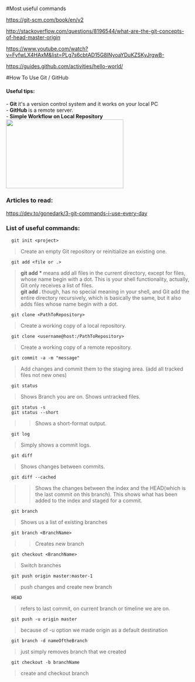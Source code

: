#Most useful commands

https://git-scm.com/book/en/v2

http://stackoverflow.com/questions/8196544/what-are-the-git-concepts-of-head-master-origin

https://www.youtube.com/watch?v=FyfwLX4HAxM&list=PLg7s6cbtAD15G8lNyoaYDuKZSKyJrgwB-

https://guides.github.com/activities/hello-world/


#How To Use Git / GitHub

<h4>Useful tips: </h4>
-<b> Git </b> it's a version control system and it works on your local PC <br>
-<b> GitHub </b> is a remote server. <br>
-<b> Simple Workflow on Local Repository </b> <br>

<img src="http://newtfire.org/dh/git_shell/gitWorkflow.jpg" width="320" height="188" />


<b><h3>Articles to read: </h3></b>
https://dev.to/gonedark/3-git-commands-i-use-every-day

<b><h3>List of useful commands:</h3></b>

```
  git init <project>
```

> Create an empty Git repository or reinitialize an existing one.

```
  git add <file or .>
```

> <b> git add * </b> means add all files in the current directory, except for files, whose name begin with a dot. This is your shell
> functionality, actually, Git only receives a list of files. <br>
> <b> git add . </b> though, has no special meaning in your shell, and Git add the entire directory recursively, which is basically the
> same, but it also adds files whose name begin with a dot.

```
  git clone <PathToRepository>
```

> Create a working copy of a local repository.

```
  git clone <username@host:/PathToRepository>
```

> Create a working copy of a remote repository.

```
  git commit -a -m "message"
```
> Add changes and commit them to the staging area. (add all tracked files not new ones)

```
  git status
```
> Shows Branch you are on. Shows untracked files. <br>
```
  git status -s
  git status --short
```
>> Shows a short-format output.

```
  git log
```
> Simply shows a commit logs.

```
  git diff
```
> Shows changes between commits. <br>
```
  git diff --cached
```
>> Shows the changes between the index and the HEAD(which is the last commit on this branch).
>> This shows what has been added to the index and staged for a commit.

```
  git branch
```
> Shows us a list of existing branches
```
  git branch <BranchName>
```
>> Creates new branch

```
  git checkout <BranchName>
```
> Switch branches

```
  git push origin master:master-1
```
> push changes and create new branch

```
  HEAD
```
> refers to last commit, on current branch or timeline we are on.

```
  git push -u origin master
```
> because of -u option we made origin as a default destination


``` git
  git branch -d nameOftheBranch
```
> just simply removes branch that we created

```
  git checkout -b branchName
```
> create and checkout branch
